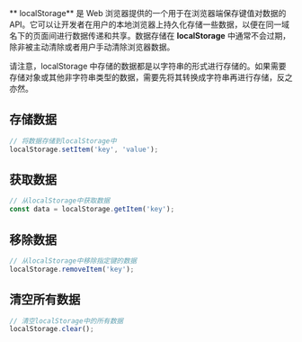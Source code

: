 **
localStorage** 是 Web 浏览器提供的一个用于在浏览器端保存键值对数据的API。它可以让开发者在用户的本地浏览器上持久化存储一些数据，以便在同一域名下的页面间进行数据传递和共享。数据存储在 **localStorage** 中通常不会过期，除非被主动清除或者用户手动清除浏览器数据。

请注意，localStorage 中存储的数据都是以字符串的形式进行存储的。如果需要存储对象或其他非字符串类型的数据，需要先将其转换成字符串再进行存储，反之亦然。
## 存储数据
```javascript
// 将数据存储到localStorage中
localStorage.setItem('key', 'value');

```
## 获取数据
```javascript
// 从localStorage中获取数据
const data = localStorage.getItem('key');

```
## 移除数据
```javascript
// 从localStorage中移除指定键的数据
localStorage.removeItem('key');

```
## 清空所有数据
```javascript
// 清空localStorage中的所有数据
localStorage.clear();

```


